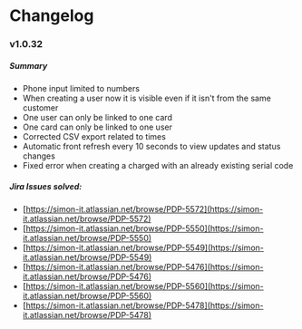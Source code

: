 # **Changelog**

### v1.0.32

##### Summary

* Phone input limited to numbers
* When creating a user now it is visible even if it isn't from the same customer
* One user can only be linked to one card
* One card can only be linked to one user
* Corrected CSV export related to times
* Automatic front refresh every 10 seconds to view updates and status changes
* Fixed error when creating a charged with an already existing serial code

##### Jira Issues solved:

* <span class="colour" style="color: rgb(0, 0, 0);">[https://simon-it.atlassian.net/browse/PDP-5572](https://simon-it.atlassian.net/browse/PDP-5572)</span>
* <span class="colour" style="color: rgb(0, 0, 0);">[https://simon-it.atlassian.net/browse/PDP-5550](https://simon-it.atlassian.net/browse/PDP-5550)</span>
* <span class="colour" style="color: rgb(0, 0, 0);">[https://simon-it.atlassian.net/browse/PDP-5549](https://simon-it.atlassian.net/browse/PDP-5549)</span>
* <span class="colour" style="color: rgb(0, 0, 0);">[https://simon-it.atlassian.net/browse/PDP-5476](https://simon-it.atlassian.net/browse/PDP-5476)</span>
* <span class="colour" style="color: rgb(0, 0, 0);">[https://simon-it.atlassian.net/browse/PDP-5560](https://simon-it.atlassian.net/browse/PDP-5560)</span>
* <span class="colour" style="color: rgb(0, 0, 0);">[https://simon-it.atlassian.net/browse/PDP-5478](https://simon-it.atlassian.net/browse/PDP-5478)</span>
